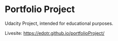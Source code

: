 # Portfolio Project
Udacity Project, intended for educational purposes.

Livesite: https://edotr.github.io/portfolioProject/
